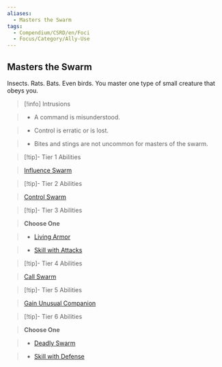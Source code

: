 ```yaml
---
aliases:
  - Masters the Swarm
tags:
  - Compendium/CSRD/en/Foci
  - Focus/Category/Ally-Use
---
```

  
    
## Masters the Swarm    
Insects. Rats. Bats. Even birds. You master one type of small creature that obeys you.    
  
>[!info] Intrusions    
>- A command is misunderstood.    
>- Control is erratic or is lost.    
>- Bites and stings are not uncommon for masters of the swarm.    
  
  
>[!tip]- Tier 1 Abilities    
> [Influence Swarm](Influence-Swarm.md)    
  
  
>[!tip]- Tier 2 Abilities    
> [Control Swarm](Control-Swarm.md)    
  
  
>[!tip]- Tier 3 Abilities    
> **Choose One**    
>- [Living Armor](Living-Armor.md)    
>- [Skill with Attacks](Skill-With-Attacks.md)    
  
  
>[!tip]- Tier 4 Abilities    
> [Call Swarm](Call-Swarm.md)    
  
  
>[!tip]- Tier 5 Abilities    
> [Gain Unusual Companion](Gain-Unusual-Companion.md)    
  
  
>[!tip]- Tier 6 Abilities    
> **Choose One**    
>- [Deadly Swarm](Deadly-Swarm.md)    
>- [Skill with Defense](Skill-With-Defense.md)